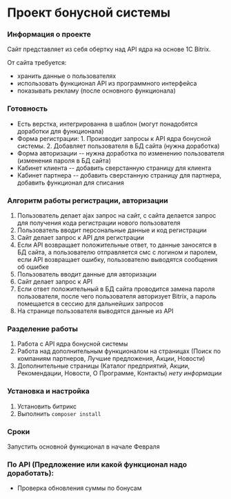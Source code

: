 # Проект бонусной системы

### Информация о проекте

Сайт представляет из себя обертку над API ядра на основе 1C Bitrix.

От сайта требуется:

* хранить данные о пользователях
* использовать функционал API из программного интерфейса
* показывать рекламу (после основного функционала)


### Готовность

* Есть верстка, интегрированна в шаблон (могут понадобятся доработки для функционала)
* Форма регистрации: 1. Производит запросы к API ядра бонусной системы. 2. Добавляет пользователя в БД сайта (нужна доработка)
* Форма авторизации -- нужна доработка по изменению пользователя (изменения пароля в БД сайта)
* Кабинет клиента -- добавить сверстанную страницу для клиента
* Кабинет партнера -- добавить сверстанную страницу для партнера, добавить функционал для списания


### Алгоритм работы регистрации, авторизации

1. Пользователь делает ajax запрос на сайт, с сайта делается запрос для получения кода регистрации нового пользователя
2. Пользователь вводит персональные данные и код регистрации
3. Сайт делает запрос к API для регистрации
4. Если API возвращает положительные ответ, то данные заносятся в БД сайта, а пользователю отправляется смс с логином и паролем, если API возвращает ошибку, пользователю выводятся сообщения об ошибке
5. Пользователь вводит данные для авторизации
6. Сайт делает запрос к API
7. Если ответ положительный в БД сайта проводится замена пароля пользователя, после чего пользователя авторизует Bitrix, а пароль помещается в сессию для дальнейших запросов
8. На странице пользователя выводятся данные из API

### Разделение работы

1. Работа с API ядра бонусной системы
2. Работа над дополнительным функционалом на страницах (Поиск по компаниям партнеров, Лучшие предложения, Акции, Новости)
3. Дополнительные страницы (Каталог предприятий, Акции, Рекомендации, Новости, О Программе, Контакты) *нету информации*


### Установка и настройка

1. Установить битрикс
2. Выполнить ```composer install```


### Сроки

Запустить основной функционал в начале Февраля


### По API (Предложение или какой функционал надо доработать):

* Проверка обновления суммы по бонусам




